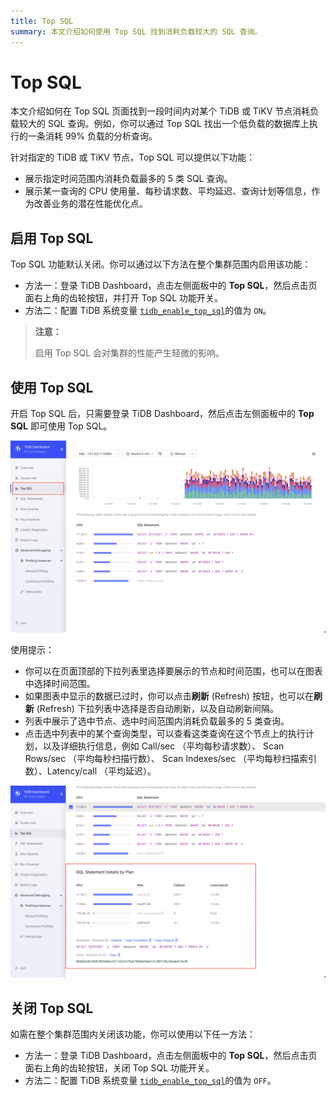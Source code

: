 ```yaml
---
title: Top SQL
summary: 本文介绍如何使用 Top SQL 找到消耗负载较大的 SQL 查询。
---
```


# Top SQL

本文介绍如何在 Top SQL 页面找到一段时间内对某个 TiDB 或 TiKV 节点消耗负载较大的 SQL 查询。例如，你可以通过 Top SQL 找出一个低负载的数据库上执行的一条消耗 99% 负载的分析查询。

针对指定的 TiDB 或 TiKV 节点，Top SQL 可以提供以下功能：

* 展示指定时间范围内消耗负载最多的 5 类 SQL 查询。
* 展示某一查询的 CPU 使用量、每秒请求数、平均延迟、查询计划等信息，作为改善业务的潜在性能优化点。

## 启用 Top SQL

Top SQL 功能默认关闭。你可以通过以下方法在整个集群范围内启用该功能：

- 方法一：登录 TiDB Dashboard，点击左侧面板中的 **Top SQL**，然后点击页面右上角的齿轮按钮，并打开 Top SQL 功能开关。
- 方法二：配置 TiDB 系统变量 [`tidb_enable_top_sql`](/system-variables.md#tidb_enable_top_sql-从-v540-版本开始引入)的值为 `ON`。

> **注意：**
>
> 启用 Top SQL 会对集群的性能产生轻微的影响。

## 使用 Top SQL

开启 Top SQL 后，只需要登录 TiDB Dashboard，然后点击左侧面板中的 **Top SQL** 即可使用 Top SQL。

![Top SQL](/media/dashboard/top-sql-overview.png)

使用提示：

* 你可以在页面顶部的下拉列表里选择要展示的节点和时间范围，也可以在图表中选择时间范围。
* 如果图表中显示的数据已过时，你可以点击**刷新** (Refresh) 按钮，也可以在**刷新** (Refresh) 下拉列表中选择是否自动刷新，以及自动刷新间隔。
* 列表中展示了选中节点、选中时间范围内消耗负载最多的 5 类查询。
* 点击选中列表中的某个查询类型，可以查看这类查询在这个节点上的执行计划，以及详细执行信息，例如 Call/sec （平均每秒请求数）、 Scan Rows/sec （平均每秒扫描行数）、 Scan Indexes/sec （平均每秒扫描索引数）、Latency/call （平均延迟）。

![Top SQL Details](/media/dashboard/top-sql-details.png)

## 关闭 Top SQL

如需在整个集群范围内关闭该功能，你可以使用以下任一方法：

- 方法一：登录 TiDB Dashboard，点击左侧面板中的 **Top SQL**，然后点击页面右上角的齿轮按钮，关闭 Top SQL 功能开关。
- 方法二：配置 TiDB 系统变量 [`tidb_enable_top_sql`](/system-variables.md#tidb_enable_top_sql-从-v540-版本开始引入)的值为 `OFF`。